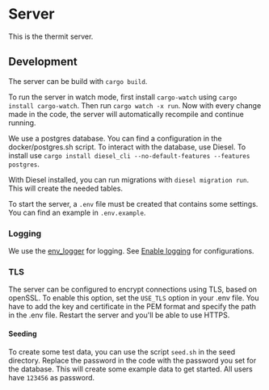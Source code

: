 # Server

This is the thermit server.

## Development

The server can be build with `cargo build`.

To run the server in watch mode, first install `cargo-watch` using `cargo install cargo-watch`. Then run `cargo watch -x run`.
Now with every change made in the code, the server will automatically recompile and continue running.

We use a postgres database. You can find a configuration in the docker/postgres.sh script.
To interact with the database, use Diesel.
To install use `cargo install diesel_cli --no-default-features --features postgres`.

With Diesel installed, you can run migrations with `diesel migration run`. This will create the needed tables.

To start the server, a `.env` file must be created that contains some settings. You can find an example in `.env.example`.

### Logging

We use the [env_logger](https://docs.rs/env_logger/0.8.3/env_logger/) for logging.
See [Enable logging](https://docs.rs/env_logger/0.8.3/env_logger/#enabling-logging) for configurations.

### TLS

The server can be configured to encrypt connections using TLS, based on openSSL. To enable this option, set the `USE_TLS` option in your .env file.
You have to add the key and certificate in the PEM format and specify the path in the .env file. Restart the server and you'll be able to use HTTPS.

#### Seeding

To create some test data, you can use the script `seed.sh` in the seed directory. Replace the password in the code with the password you set for the database.
This will create some example data to get started. All users have `123456` as password.
